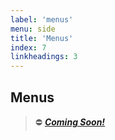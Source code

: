 ```yaml
---
label: 'menus'
menu: side
title: 'Menus'
index: 7
linkheadings: 3
---
```


## Menus

> ⛔ [_**Coming Soon!**_](https://github.com/ProjectEvergreen/greenwood/issues/278)

<!--
In this section we'll touch on the menu related feature of Greenwood which utilizes [data sources](/docs/data) within a component to query for [front matter](/docs/front-matter) declared menus.

### Declare Menu

A common example of a menu you might use would be a **navigation** menu.

To do this we first need to define which pages will be linked in this navigation menu.

For this example, let's say we want "about", "docs", "contact us", all linked within our navigation menu. Then we need to define the navigation menu, within the [front matter](/docs/front-matter) at the top of each page.  The front matter defined variables for menus are:

| Variable    |  Description                                      |
|-------------|:--------------------------------------------------|
| title       |  The title of the page link within the menu |
| menu        |  The name of the menu, cannot have spaces or special characters.                             |
| index       | The position of the page within a menu. Custom set the position higher or lower than default. You can sort these positions alphabetically or by index   |
| linkheadings | Integer. If you want to parse the page for headings and include them as children of the page link, add `linkheadings: 3` to parse for `<h3>` headings. Set integer to the heading level you want to parse. e.g. `h1, h2, h3` |

e.g. create the following in a new directory within your `/pages` directory.

`index.md`

```md
---
title: 'About'
menu: 'navigation'
index: 1
---

# About
```


`docs.md`

```md
---
title: 'Docs'
menu: 'navigation'
index: 2
---

# Documentation
```

`contact.md`

```md
---
title: 'Contact'
menu: 'navigation'
index: 3
linkheadings: 3
---

# Contact

### Online

### Offline

### Locations
```

> **Note:** the front-matter variable `linkheadings: 3` will add all the `<h3>` headings as children subitems within a menu item.  So in this example the menu item `Contact`, will have the children: `Online`(linked to #online), `Offline`(linked to #offline), and `Locations`(linked to #locations).  You can set `linkheadings:` to any header level you require not just `3` e.g. `linkheadings: 2` for `<h2>` elements.  An example of the [linkheadings query result](#query-result) can be found below.

### Retrieve Menu

Now in order to use our navigation menu within a component we need to query it via GraphQL, see [data sources](/docs/data) for more information.

`navigation.js`

```js
import { LitElement, html } from 'lit-element';
import client from '@greenwood/cli/data/client';
import MenuQuery from '@greenwood/cli/data/queries/menu';

class HeaderComponent extends LitElement {

  constructor() {
    super();
    this.navigation = [];
  }

  async connectedCallback() {
    super.connectedCallback();

    const response = await client.query({
      query: MenuQuery,
      variables: {
        name: 'navigation'
      }
    });

    this.navigation = response.data.menu.children;
  }

  render() {
    const { navigation } = this;

    return html`
      <nav>
        <ul>
          ${navigation.map(({ item }) => {
            return html`
              <li><a href='${item.link}' title='Click to visit the ${item.label} page'>${item.label}</a></li>
            `;
          })}
        </ul>
      </nav>
    `;
  }
}
customElements.define('eve-header', HeaderComponent);
```

### Query Result

The query will result in the object(default sort by filename):
```js
menu: {
  children:[
    {
      children: [
        { item: {label: "Online", link: "#online"}},
        { item: {label: "Offline", link: "#offline"}},
        { item: {label: "Locations", link: "#locations"}},
      ],
      item: {label: "Contact", link: "/mydirectory/contact"}
    },
    {
      children: []
      item: {label: "Docs", link: "/mydirectory/docs"}
    },
    {
      children: []
      item: {label: "About", link: "/mydirectory/"}
    }
  ],
  item: {label: "navigation", link: "na"}
]
```


### Sorting

The position of items within a menu can be sorted by simply adding the `order` variable to our query.

```js
const response = await client.query({
  query: MenuQuery,
  variables: {
    name: 'navigation',
    order: 'index_asc'
  }
});
```


The following sorts are available.

| Sort      | Description
|-----------|:---------------|
|           | no order declared, sorts by alphabetical file name |
|index_asc  | Sort by index, ascending order |
|index_desc | Sort by index, descending order |
|title_asc  | Sort by title, ascending order |
|title_desc | Sort by title, descending order |

### Filtering By Path

If you only want specific menu items to show within a specific subdirectory. You can also include the `route` variable to specify a specific path the menu will be displaying on.  By doing so, only pages with a menu that matches the base path of the route provided would be included in the query.  This would be useful for a shelf menu, for example if path is `/docs/somepage` and you only want to include pages within the `/docs` directory in your menu. You would set your `route:` variable to `window.location.pathname`.

```js
const response = await client.query({
  query: MenuQuery,
  variables: {
    name: 'shelf',
    order: 'index_asc',
    route: window.location.pathname
  }
});
```

#### Filter By Path Example.

You have 2 directories: `/docs` and `/about`.

Each directory has two pages and you have one single menu declared within all your pages front-matter called: **shelf**

`/docs/index.md`:
```md
---
title: 'documentation'
menu: 'shelf'
---

# Documentation
```

`/docs/components.md`:
```md
---
title: 'components'
menu: 'shelf'
---

# components
```

`/about/index.md`:
```md
---
title: 'about'
menu: 'shelf'
---

# About
```

`/about/stuff.md`:
```md
---
title: 'stuff'
menu: 'shelf'
---

# Stuff
```

#### Query the example

Now when you query by **route** for the **shelf** menu, you will only see menu items associated with the base path of either `/docs` (if you're viewing /docs) or `/about`(if you're viewing /about).


```js
const response = await client.query({
  query: MenuQuery,
  variables: {
    name: 'shelf',
    order: 'index_asc',
    route: window.location.pathname
  }
});
```

Despite having the same menu declared in all 4 pages, by including `route:` variable we're filtering our menus based on the basePath(subdirectory).

The object result for `/docs` is:

```js
"menu":{
  "item": {"label": "shelf", "link": "na"},
  "children":[{
      "item":{"label":"Components","link":"/docs/components"},
      "children":[]
    },
    {
      "item":{"label":"Docs","link":"/docs/""},
      "children":[]
    }
  ]
}
```

The object result for `/about` is:

```js
"menu":{
  "item": {"label": "shelf", "link": "na"},
  "children":[{
      "item":{"label":"stuff","link":"/about/stuff"},
      "children":[]
    },
    {
      "item":{"label":"about","link":"/about/"},
      "children":[]
    }
  ]
}
```

-->